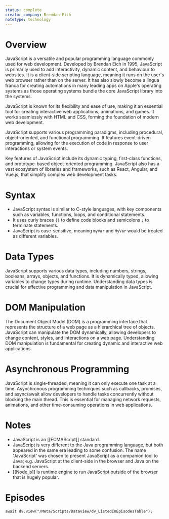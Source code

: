 ```yaml
---
status: complete
creator_company: Brendan Eich
notetype: technology
---
```

# Overview
JavaScript is a versatile and popular programming language commonly used for web development. Developed by Brendan Eich in 1995, JavaScript is primarily used to add interactivity, dynamic content, and behaviour to websites. It is a client-side scripting language, meaning it runs on the user's web browser rather than on the server. It has also slowly become a lingua franca for creating automations in many leading apps on Apple's operating systems as those operating systems bundle the core JavaScript library into the systems.

JavaScript is known for its flexibility and ease of use, making it an essential tool for creating interactive web applications, animations, and games. It works seamlessly with HTML and CSS, forming the foundation of modern web development.

JavaScript supports various programming paradigms, including procedural, object-oriented, and functional programming. It features event-driven programming, allowing for the execution of code in response to user interactions or system events.

Key features of JavaScript include its dynamic typing, first-class functions, and prototype-based object-oriented programming. JavaScript also has a vast ecosystem of libraries and frameworks, such as React, Angular, and Vue.js, that simplify complex web development tasks.

# Syntax
- JavaScript syntax is similar to C-style languages, with key components such as variables, functions, loops, and conditional statements.
- It uses curly braces `{}` to define code blocks and semicolons `;` to terminate statements. 
- JavaScript is case-sensitive, meaning `myVar` and `MyVar` would be treated as different variables.

# Data Types
JavaScript supports various data types, including numbers, strings, booleans, arrays, objects, and functions. It is dynamically typed, allowing variables to change types during runtime. Understanding data types is crucial for effective programming and data manipulation in JavaScript.

# DOM Manipulation
The Document Object Model (DOM) is a programming interface that represents the structure of a web page as a hierarchical tree of objects. JavaScript can manipulate the DOM dynamically, allowing developers to change content, styles, and interactions on a web page. Understanding DOM manipulation is fundamental for creating dynamic and interactive web applications.

# Asynchronous Programming
JavaScript is single-threaded, meaning it can only execute one task at a time. Asynchronous programming techniques such as callbacks, promises, and async/await allow developers to handle tasks concurrently without blocking the main thread. This is essential for managing network requests, animations, and other time-consuming operations in web applications.

# Notes
- JavaScript is an [[ECMAScript]] standard.
- JavaScript is very different to the Java programming language, but both appeared in the same era leading to some confusion. The name 'JavaScript' was chosen to present JavaScript as a companion tool to Java; e.g. JavaScript at the client-side in the browser and Java on the backend servers.
- [[Node.js]] is runtime engine to run JavaScript outside of the browser that is hugely popular.

# Episodes
```dataviewjs
await dv.view("/Meta/Scripts/Dataview/dv_ListedInEpisodesTable");
```
